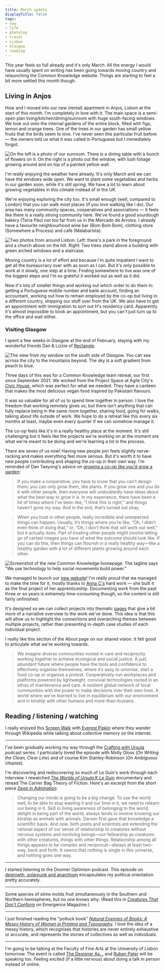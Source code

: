 ```yaml
---
title: March update
displayTitle: false
tags: 
- now
- life
- photolog
- travel
- Lisbon
- Glasgow
- reading
---
```


This year feels so full already and it's only March. All the energy I would have usually spent on writing has been going towards moving country and relaunching the Common Knowledge website. Things are starting to feel a bit more settled this month though.

## Living in Anjos

How and I moved into our new (rental) apartment in Anjos, Lisbon at the start of this month. I'm completely in love with it. The main space is a semi-open plan living/kitchen/dining/sunroom with huge south-facing windows. We look out onto the internal gardens of the entire block, filled with figs, lemon and orange trees. One of the trees in our garden has small yellow fruits that the birds seem to love. I've never seen this particular fruit before — the owners told us what it was called in Portuguese but I immediately forgot.

![On the left is a photo of our sunroom. There is a dining table with a bunch of flowers on it. On the right is a photo out the window, with lush foliage growing around and on top of a painted yellow wall.](https://d2w9rnfcy7mm78.cloudfront.net/20832201/original_8c935fb980c93f8fd5121e9e600d3f0f.jpg?1678652427?bc=0)

I'm *really* enjoying the weather here already. It's only March and we can have the windows wide open. We want to plant some vegetables and herbs in our garden soon, while it's still spring. We have a lot to learn about growing vegetables in this climate instead of in the UK.

We're enjoying exploring the city too. It's small enough (well, compared to London) that you can walk most places (if you love walking like I do). Our area has many community spaces, cooperatives and associations — it feels like there is a really strong community here. We've found a good sourdough bakery (Terra Pão) not too far from us in the Mercado de Arroios. I already have a favourite neighbourhood wine bar (Bom Bom Bom), clothing store (Somewhere a Process) and cafe (Malabarista).

![Two photos from around Lisbon. Left: there's a park in the foreground and a church above on the hill. Right: Two trees stand above a building with green arched windows and a staircase.](https://d2w9rnfcy7mm78.cloudfront.net/20832281/original_9ef9228481595e0e59039ccdd4eb384d.jpg?1678652803?bc=0)

Moving country is a lot of effort and because I'm quite impatient I want to get all the bureaucracy over with as soon as I can. But it's only possible to work at it slowly, one step at a time. Finding somewhere to live was one of the biggest steps and I'm so grateful it worked out as well as it did.

Now it's lots of smaller things and working out which order to do them in: getting a Portuguese mobile number and bank account, finding an accountant, working out how to remain employed by the co-op but living in a different country, shipping our stuff over from the UK. We also have to get an appointment with immigration to sort out H's residency card. Apparently it's almost impossible to book an appointment, but you can't just turn up to the office and wait either.

### Visiting Glasgow

I spent a few weeks in Glasgow at the end of February, staying with my wonderful friends Dan & Lizzie of [Rectangle](https://rectangle.design/).

![The view from my window on the south side of Glasgow. You can see across the city to the mountains beyond. The sky is a soft gradient from peach to blue.](https://d2w9rnfcy7mm78.cloudfront.net/20832205/original_eb8dd5626800367e1e53111d96964767.jpg?1678652433?bc=0)

Three days of this was for a Common Knowledge team retreat, our first since September 2021. We worked from the Project Space at Agile City's [Civic House](https://agile-city.com/building/civic-house/), which was perfect for what we needed. They have a canteen that makes the most delicious vegan food inspired by Pakistani flavours.

It was so valuable for all of us to spend time together in person. I love the freedom that working remotely gives us, but there isn't anything that can fully replace being in the same room together, sharing food, going for walks, talking about life outside of work. We hope to do a retreat like this every six months at least, maybe even every quarter if we can somehow manage it.

The co-op feels like it's in a really healthy place at the moment. It's still challenging but it feels like the projects we're working on at the moment are what we're meant to be doing and we're learning a lot in the process.

There are seven of us now! Having new people join feels slightly nerve-racking and makes everything feel more serious. But it's worth it to have new people contributing and shaping the co-op in their own way. I'm reminded of Dan Taeyong's advice on [growing a co-op like you'd grow a garden](https://thecreativeindependent.com/people/designer-architect-teacher-and-learner-dan-taeyoung-on-growing-a-cooperative-like-youd-grow-a-garden/):

> If you make a cooperative, you have to know that you can’t design them; you can only grow them, like plants. If you grow one and you do it with other people, then everyone will undoubtedly have ideas about what the best way to grow it is. In my experience, there have been a lot of times where I’ve been like, “I think this is right,” and things haven’t gone my way. And in the end, that’s turned out okay.

> When you trust in other people, really incredible and unexpected things can happen. Usually, it’s things where you’re like, “Oh, I didn’t even think of doing that,” or, “Oh, I don’t think that will work out well,” but it actually does. Part of trusting other people might involve letting go of certain images you have of what the outcome should look like. If you can do this, then things can flourish in a really healthy way—like a healthy garden with a lot of different plants growing around each other.

![Screenshot of the new Common Knowledge homepage. The tagline says "We use technology to help social movements build power."](https://d2w9rnfcy7mm78.cloudfront.net/20832386/original_841e8d4e36000468431a7f7b483504e8.jpg?1678653110?bc=0)

We managed to launch our [new website](https://commonknowledge.coop/)! I'm really proud that we managed to make the time for it, mostly thanks to [Anna C's](https://www.annacunnane.co.uk/) hard work — she built it as the final project of her apprenticeship. Documenting work from the past three or so years is extremely time-consuming though, so the content is still fairly unfinished.

It's designed so we can collect projects into thematic [pages](https://commonknowledge.coop/services/design-development/) that give a bit more of a narrative overview to the work we've done. This idea is that this will allow us to highlight the connections and overarching themes between multiple projects, rather than presenting in-depth case studies of each individual project.

I really like this section of the About page on our shared vision. It felt good to articulate what we're working towards.

> We imagine diverse communities rooted in care and reciprocity working together to achieve ecological and social justice. A just, abundant future where people have the tools and confidence to effectively organise themselves; where it’s easy to unionise, start a food co-op or organise a protest. Cooperatively-run workplaces and platforms powered by lightweight, convivial technologies rooted in an ethos of maintenance and care. A resilient global network of local communities with the power to make decisions over their own lives. A world where we’ve learned to live in equilibrium with our environment and in kinship with other humans and more-than-humans.

## Reading / listening / watching

I really enjoyed this [Screen Walk](https://www.youtube.com/watch?v=ZzixlNXft9w&ab_channel=ScreenWalks) with [Everest Pipkin](https://everest-pipkin.com/) where they wander through Wikipedia while talking about collective memory on the internet.

---

I've been gradually working my way through the [Crafting with Ursula](https://tinhouse.com/th_podcast_cat/crafting-with-ursula/) podcast series. I particularly loved the episode with Molly Gloss (*On Writing the Clean, Clear Line*) and of course Kim Stanley-Robinson (*On Ambiguous Utopias*). 

I'm discovering and rediscovering so much of Le Guin's work through each interview. I rewatched [*The Worlds of Ursula K Le Guin*](https://worldsofukl.com/) documentary and reread The Carrier Bag Theory of Fiction. Here's an excerpt from the short piece [*Deep in Admiration*](http://artandcrap.com/ensayos/ursula-k-le-guin-deep-in-admiration/):

> Changing our minds is going to be a big change. To use the world well, to be able to stop wasting it and our time in it, we need to relearn our being in it. Skill in living awareness of belonging to the world, delight in being part of the world, always tends to involve knowing our kinship as animals with animals. Darwin first gave that knowledge a scientific basis. And now, both poets and scientists are extending the rational aspect of our sense of relationship to creatures without nervous systems and nonliving beings—our fellowship as creatures with other creatures, things with other things. Relationship among all things appears to be complex and reciprocal—always at least two-way, back and forth. It seems that nothing is single in this universe, and nothing goes one way.

---

I started listening to the Doomer Optimism podcast. This episode on [degrowth, solarpunk and anarchism](https://podcasters.spotify.com/pod/show/doomer-optimism/episodes/DO-118---Anarchism--Solar-Punk--and-Degrowth-with-Andrew-e1v38b8/a-a9bl2qm) encapsulates my political orientation pretty accurately.

---

Some species of slime molds fruit simultaneously in the Southern and Northern hemispheres, but no one knows why. (Read this in [*Creatures That Don't Conform*](https://emergencemagazine.org/essay/creatures-that-dont-conform/) on Emergence Magazine.)

---

I just finished reading the "potluck book" [*Natural Enemies of Books: A Messy History of Women in Printing and Typography*](https://occasionalpapers.org/product/the-natural-enemies-of-books/). I love the idea of a messy history, which recognises that histories are never entirely exhaustive or accurate, and represents the stories of collectives as well as individuals.

---

I'm going to be talking at the Faculty of Fine Arts at the University of Lisbon tomorrow. The event is called [The Designer As…](https://www.belasartes.ulisboa.pt/en/aula-aberta-dciv-the-designer-as/) and [Ruben Pater](https://www.untold-stories.net/) will be speaking too. Feeling excited (if a little nervous) about doing a talk in person instead of online.
